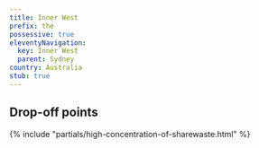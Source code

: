 ```yaml
---
title: Inner West
prefix: the
possessive: true
eleventyNavigation:
  key: Inner West
  parent: Sydney
country: Australia
stub: true
---
```


## Drop-off points

{% include "partials/high-concentration-of-sharewaste.html" %}
